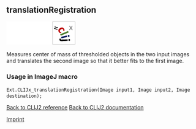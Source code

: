 ## translationRegistration
<img src="images/mini_empty_logo.png"/><img src="images/mini_empty_logo.png"/><img src="images/mini_clijx_logo.png"/>

Measures center of mass of thresholded objects in the two input images and translates the second image so that it better fits to the first image.

### Usage in ImageJ macro
```
Ext.CLIJx_translationRegistration(Image input1, Image input2, Image destination);
```


[Back to CLIJ2 reference](https://clij.github.io/clij2-docs/reference)
[Back to CLIJ2 documentation](https://clij.github.io/clij2-docs)

[Imprint](https://clij.github.io/imprint)
